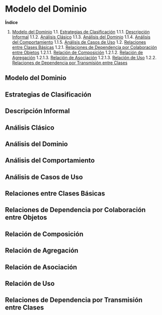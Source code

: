 # Modelo del Dominio

**Índice**
1. [Modelo del Dominio](#Modelo-del-Dominio)
    1.1. [Estrategias de Clasificación](#Estrategias-de-Clasificación)
        1.1.1. [Descripción Informal](#Descripción-Informal)
        1.1.2. [Análisis Clásico](#Análisis-Clásico)
        1.1.3. [Análisis del Dominio](#Análisis-del-Dominio)
        1.1.4. [Análisis del Comportamiento](#Análisis-del-Comportamiento)
        1.1.5. [Análisis de Casos de Uso](#Análisis-de-Casos-de-Uso)
    1.2. [Relaciones entre Clases Básicas](#Relaciones-entre-Clases-Básicas)
        1.2.1. [Relaciones de Dependencia por Colaboración entre Objetos](#Relaciones-de-Dependencia-por-Colaboración-entre-Objetos)
            1.2.1.1. [Relación de Composición](#Relación-de-Composición)
            1.2.1.2. [Relación de Agregación](#Relación-de-Agregación)
            1.2.1.3. [Relación de Asociación](#Relación-de-Asociación)
            1.2.1.3. [Relación de Uso](#Relación-de-Uso)
        1.2.2. [Relaciones de Dependencia por Transmisión entre Clases](#Relación-de-Dependencia-por-Transmisión-entre-Clases)

## Modelo del Dominio

## Estrategias de Clasificación

## Descripción Informal

## Análisis Clásico

## Análisis del Dominio

## Análisis del Comportamiento

## Análisis de Casos de Uso

## Relaciones entre Clases Básicas

## Relaciones de Dependencia por Colaboración entre Objetos

## Relación de Composición

## Relación de Agregación

## Relación de Asociación

## Relación de Uso

## Relaciones de Dependencia por Transmisión entre Clases
